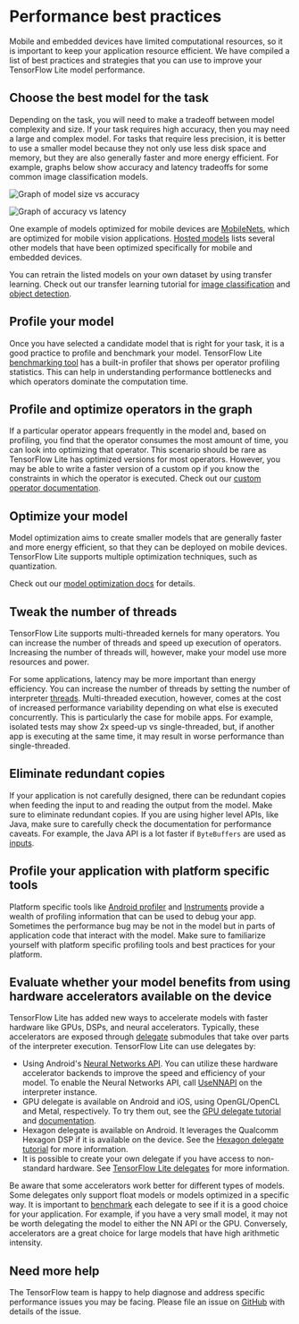 # Performance best practices

Mobile and embedded devices have limited computational resources, so it is
important to keep your application resource efficient. We have compiled a list
of best practices and strategies that you can use to improve your TensorFlow
Lite model performance.

## Choose the best model for the task

Depending on the task, you will need to make a tradeoff between model complexity
and size. If your task requires high accuracy, then you may need a large and
complex model. For tasks that require less precision, it is better to use a
smaller model because they not only use less disk space and memory, but they are
also generally faster and more energy efficient. For example, graphs below show
accuracy and latency tradeoffs for some common image classification models.

![Graph of model size vs accuracy](../images/performance/model_size_vs_accuracy.png "Model Size vs Accuracy")

![Graph of accuracy vs latency](../images/performance/accuracy_vs_latency.png "Accuracy vs Latency")

One example of models optimized for mobile devices are
[MobileNets](https://arxiv.org/abs/1704.04861), which are optimized for mobile
vision applications. [Hosted models](../models/hosted.md) lists several other
models that have been optimized specifically for mobile and embedded devices.

You can retrain the listed models on your own dataset by using transfer
learning. Check out our transfer learning tutorial for
[image classification](/lite/tutorials/model_maker_image_classification) and
[object detection](https://medium.com/tensorflow/training-and-serving-a-realtime-mobile-object-detector-in-30-minutes-with-cloud-tpus-b78971cf1193).

## Profile your model

Once you have selected a candidate model that is right for your task, it is a
good practice to profile and benchmark your model. TensorFlow Lite
[benchmarking tool](https://github.com/tensorflow/tensorflow/tree/master/tensorflow/lite/tools/benchmark)
has a built-in profiler that shows per operator profiling statistics. This can
help in understanding performance bottlenecks and which operators dominate the
computation time.

## Profile and optimize operators in the graph

If a particular operator appears frequently in the model and, based on
profiling, you find that the operator consumes the most amount of time, you can
look into optimizing that operator. This scenario should be rare as TensorFlow
Lite has optimized versions for most operators. However, you may be able to
write a faster version of a custom op if you know the constraints in which the
operator is executed. Check out our
[custom operator documentation](../custom_operators.md).

## Optimize your model

Model optimization aims to create smaller models that are generally faster and
more energy efficient, so that they can be deployed on mobile devices.
TensorFlow Lite supports multiple optimization techniques, such as quantization.

Check out our [model optimization docs](model_optimization.md) for details.

## Tweak the number of threads

TensorFlow Lite supports multi-threaded kernels for many operators. You can
increase the number of threads and speed up execution of operators. Increasing
the number of threads will, however, make your model use more resources and
power.

For some applications, latency may be more important than energy efficiency. You
can increase the number of threads by setting the number of interpreter
[threads](https://github.com/tensorflow/tensorflow/blob/master/tensorflow/lite/interpreter.h#L346).
Multi-threaded execution, however, comes at the cost of increased performance
variability depending on what else is executed concurrently. This is
particularly the case for mobile apps. For example, isolated tests may show 2x
speed-up vs single-threaded, but, if another app is executing at the same time,
it may result in worse performance than single-threaded.

## Eliminate redundant copies

If your application is not carefully designed, there can be redundant copies
when feeding the input to and reading the output from the model. Make sure to
eliminate redundant copies. If you are using higher level APIs, like Java, make
sure to carefully check the documentation for performance caveats. For example,
the Java API is a lot faster if `ByteBuffers` are used as
[inputs](https://github.com/tensorflow/tensorflow/blob/master/tensorflow/lite/java/src/main/java/org/tensorflow/lite/Interpreter.java#L175).

## Profile your application with platform specific tools

Platform specific tools like
[Android profiler](https://developer.android.com/studio/profile/android-profiler)
and [Instruments](https://help.apple.com/instruments/mac/current/) provide a
wealth of profiling information that can be used to debug your app. Sometimes
the performance bug may be not in the model but in parts of application code
that interact with the model. Make sure to familiarize yourself with platform
specific profiling tools and best practices for your platform.

## Evaluate whether your model benefits from using hardware accelerators available on the device

TensorFlow Lite has added new ways to accelerate models with faster hardware
like GPUs, DSPs, and neural accelerators. Typically, these accelerators are
exposed through [delegate](delegates.md) submodules that take over parts of the
interpreter execution. TensorFlow Lite can use delegates by:

*   Using Android's
    [Neural Networks API](https://developer.android.com/ndk/guides/neuralnetworks/).
    You can utilize these hardware accelerator backends to improve the speed and
    efficiency of your model. To enable the Neural Networks API, call
    [UseNNAPI](https://github.com/tensorflow/tensorflow/blob/master/tensorflow/lite/interpreter.h#L343)
    on the interpreter instance.
*   GPU delegate is available on Android and iOS, using OpenGL/OpenCL and Metal,
    respectively. To try them out, see the [GPU delegate tutorial](gpu.md) and
    [documentation](gpu_advanced.md).
*   Hexagon delegate is available on Android. It leverages the Qualcomm Hexagon
    DSP if it is available on the device. See the
    [Hexagon delegate tutorial](hexagon_delegate.md) for more information.
*   It is possible to create your own delegate if you have access to
    non-standard hardware. See [TensorFlow Lite delegates](delegates.md) for
    more information.

Be aware that some accelerators work better for different types of models. Some
delegates only support float models or models optimized in a specific way. It is
important to [benchmark](benchmarks.md) each delegate to see if it is a good
choice for your application. For example, if you have a very small model, it may
not be worth delegating the model to either the NN API or the GPU. Conversely,
accelerators are a great choice for large models that have high arithmetic
intensity.

## Need more help

The TensorFlow team is happy to help diagnose and address specific performance
issues you may be facing. Please file an issue on
[GitHub](https://github.com/tensorflow/tensorflow/issues) with details of the
issue.
